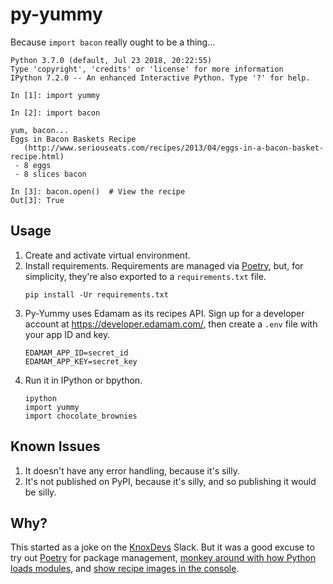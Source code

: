 # py-yummy

Because `import bacon` really ought to be a thing...

```
Python 3.7.0 (default, Jul 23 2018, 20:22:55)
Type 'copyright', 'credits' or 'license' for more information
IPython 7.2.0 -- An enhanced Interactive Python. Type '?' for help.

In [1]: import yummy

In [2]: import bacon

yum, bacon...
Eggs in Bacon Baskets Recipe
   (http://www.seriouseats.com/recipes/2013/04/eggs-in-a-bacon-basket-recipe.html)
 - 8 eggs
 - 8 slices bacon

In [3]: bacon.open()  # View the recipe
Out[3]: True
```

## Usage

1. Create and activate virtual environment.
2. Install requirements.  Requirements are managed via [Poetry](https://github.com/sdispater/poetry), but, for simplicity, they're also exported to a `requirements.txt` file.
    ```
    pip install -Ur requirements.txt
    ```
3. Py-Yummy uses Edamam as its recipes API.  Sign up for a developer account at https://developer.edamam.com/, then create a `.env` file with your app ID and key.
    ```
    EDAMAM_APP_ID=secret_id
    EDAMAM_APP_KEY=secret_key
    ```
4. Run it in IPython or bpython.
    ```
    ipython
    import yummy
    import chocolate_brownies
    ```

## Known Issues

1. It doesn't have any error handling, because it's silly.
2. It's not published on PyPI, because it's silly, and so publishing it would be silly.

## Why?

This started as a joke on the [KnoxDevs](https://knoxdevs.com/) Slack.  But it was a good excuse to try out [Poetry](https://github.com/sdispater/poetry) for package management, [monkey around with how Python loads modules](https://stackoverflow.com/q/43571737/25507), and [show recipe images in the console](https://jart.github.io/fabulous/).